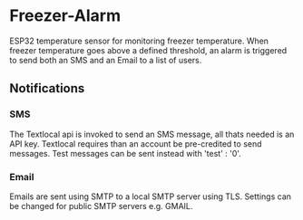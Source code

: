 # Freezer-Alarm
ESP32 temperature sensor for monitoring freezer temperature. 
When freezer temperature goes above a defined threshold, an alarm is triggered to send both an SMS and an Email to a list of users. 

## Notifications
### SMS
The Textlocal api is invoked to send an SMS message, all thats needed is an API key.
Textlocal requires than an account be pre-credited to send messages. Test messages can be sent instead with 'test' : '0'.

### Email
Emails are sent using SMTP to a local SMTP server using TLS. Settings can be changed for public SMTP servers e.g. GMAIL. 